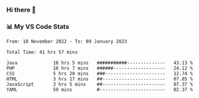### Hi there 👋

### 📊 My VS Code Stats

<!--START_SECTION:waka-->

```text
From: 18 November 2022 - To: 09 January 2023

Total Time: 41 hrs 57 mins

Java             18 hrs 5 mins   ###########--------------   43.13 %
PHP              10 hrs 7 mins   ######-------------------   24.12 %
CSS              5 hrs 20 mins   ###----------------------   12.74 %
HTML             3 hrs 17 mins   ##-----------------------   07.85 %
JavaScript       3 hrs 5 mins    ##-----------------------   07.37 %
YAML             59 mins         #------------------------   02.37 %
```

<!--END_SECTION:waka-->

<!--
**szoppracz07/szoppracz07** is a ✨ _special_ ✨ repository because its `README.md` (this file) appears on your GitHub profile.

Here are some ideas to get you started:

- 🔭 I’m currently working on ...
- 🌱 I’m currently learning ...
- 👯 I’m looking to collaborate on ...
- 🤔 I’m looking for help with ...
- 💬 Ask me about ...
- 📫 How to reach me: ...
- 😄 Pronouns: ...
- ⚡ Fun fact: ...
-->
